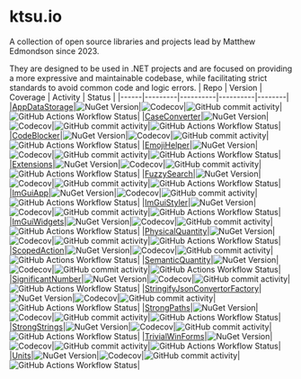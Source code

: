 # ktsu.io

A collection of open source libraries and projects lead by Matthew Edmondson since 2023.

They are designed to be used in .NET projects and are focused on providing a more expressive and maintainable codebase, while facilitating strict standards to avoid common code and logic errors.
| Repo | Version | Coverage | Activity | Status |
|------|---------|----------|----------|--------|
|[AppDataStorage](https://github.com/ktsu-io/AppDataStorage)|![NuGet Version](https://img.shields.io/nuget/v/ktsu.io.AppDataStorage)|![Codecov](https://img.shields.io/codecov/c/github/ktsu-io/AppDataStorage)|![GitHub commit activity](https://img.shields.io/github/commit-activity/m/ktsu-io/AppDataStorage)|![GitHub Actions Workflow Status](https://img.shields.io/github/actions/workflow/status/ktsu-io/AppDataStorage/dotnet.yml)|
|[CaseConverter](https://github.com/ktsu-io/CaseConverter)|![NuGet Version](https://img.shields.io/nuget/v/ktsu.io.CaseConverter)|![Codecov](https://img.shields.io/codecov/c/github/ktsu-io/CaseConverter)|![GitHub commit activity](https://img.shields.io/github/commit-activity/m/ktsu-io/CaseConverter)|![GitHub Actions Workflow Status](https://img.shields.io/github/actions/workflow/status/ktsu-io/CaseConverter/dotnet.yml)|
|[CodeBlocker](https://github.com/ktsu-io/CodeBlocker)|![NuGet Version](https://img.shields.io/nuget/v/ktsu.io.CodeBlocker)|![Codecov](https://img.shields.io/codecov/c/github/ktsu-io/CodeBlocker)|![GitHub commit activity](https://img.shields.io/github/commit-activity/m/ktsu-io/CodeBlocker)|![GitHub Actions Workflow Status](https://img.shields.io/github/actions/workflow/status/ktsu-io/CodeBlocker/dotnet.yml)|
|[EmojiHelper](https://github.com/ktsu-io/EmojiHelper)|![NuGet Version](https://img.shields.io/nuget/v/ktsu.io.EmojiHelper)|![Codecov](https://img.shields.io/codecov/c/github/ktsu-io/EmojiHelper)|![GitHub commit activity](https://img.shields.io/github/commit-activity/m/ktsu-io/EmojiHelper)|![GitHub Actions Workflow Status](https://img.shields.io/github/actions/workflow/status/ktsu-io/EmojiHelper/dotnet.yml)|
|[Extensions](https://github.com/ktsu-io/Extensions)|![NuGet Version](https://img.shields.io/nuget/v/ktsu.io.Extensions)|![Codecov](https://img.shields.io/codecov/c/github/ktsu-io/Extensions)|![GitHub commit activity](https://img.shields.io/github/commit-activity/m/ktsu-io/Extensions)|![GitHub Actions Workflow Status](https://img.shields.io/github/actions/workflow/status/ktsu-io/Extensions/dotnet.yml)|
|[FuzzySearch](https://github.com/ktsu-io/FuzzySearch)|![NuGet Version](https://img.shields.io/nuget/v/ktsu.io.FuzzySearch)|![Codecov](https://img.shields.io/codecov/c/github/ktsu-io/FuzzySearch)|![GitHub commit activity](https://img.shields.io/github/commit-activity/m/ktsu-io/FuzzySearch)|![GitHub Actions Workflow Status](https://img.shields.io/github/actions/workflow/status/ktsu-io/FuzzySearch/dotnet.yml)|
|[ImGuiApp](https://github.com/ktsu-io/ImGuiApp)|![NuGet Version](https://img.shields.io/nuget/v/ktsu.io.ImGuiApp)|![Codecov](https://img.shields.io/codecov/c/github/ktsu-io/ImGuiApp)|![GitHub commit activity](https://img.shields.io/github/commit-activity/m/ktsu-io/ImGuiApp)|![GitHub Actions Workflow Status](https://img.shields.io/github/actions/workflow/status/ktsu-io/ImGuiApp/dotnet.yml)|
|[ImGuiStyler](https://github.com/ktsu-io/ImGuiStyler)|![NuGet Version](https://img.shields.io/nuget/v/ktsu.io.ImGuiStyler)|![Codecov](https://img.shields.io/codecov/c/github/ktsu-io/ImGuiStyler)|![GitHub commit activity](https://img.shields.io/github/commit-activity/m/ktsu-io/ImGuiStyler)|![GitHub Actions Workflow Status](https://img.shields.io/github/actions/workflow/status/ktsu-io/ImGuiStyler/dotnet.yml)|
|[ImGuiWidgets](https://github.com/ktsu-io/ImGuiWidgets)|![NuGet Version](https://img.shields.io/nuget/v/ktsu.io.ImGuiWidgets)|![Codecov](https://img.shields.io/codecov/c/github/ktsu-io/ImGuiWidgets)|![GitHub commit activity](https://img.shields.io/github/commit-activity/m/ktsu-io/ImGuiWidgets)|![GitHub Actions Workflow Status](https://img.shields.io/github/actions/workflow/status/ktsu-io/ImGuiWidgets/dotnet.yml)|
|[PhysicalQuantity](https://github.com/ktsu-io/PhysicalQuantity)|![NuGet Version](https://img.shields.io/nuget/v/ktsu.io.PhysicalQuantity)|![Codecov](https://img.shields.io/codecov/c/github/ktsu-io/PhysicalQuantity)|![GitHub commit activity](https://img.shields.io/github/commit-activity/m/ktsu-io/PhysicalQuantity)|![GitHub Actions Workflow Status](https://img.shields.io/github/actions/workflow/status/ktsu-io/PhysicalQuantity/dotnet.yml)|
|[ScopedAction](https://github.com/ktsu-io/ScopedAction)|![NuGet Version](https://img.shields.io/nuget/v/ktsu.io.ScopedAction)|![Codecov](https://img.shields.io/codecov/c/github/ktsu-io/ScopedAction)|![GitHub commit activity](https://img.shields.io/github/commit-activity/m/ktsu-io/ScopedAction)|![GitHub Actions Workflow Status](https://img.shields.io/github/actions/workflow/status/ktsu-io/ScopedAction/dotnet.yml)|
|[SemanticQuantity](https://github.com/ktsu-io/SemanticQuantity)|![NuGet Version](https://img.shields.io/nuget/v/ktsu.io.SemanticQuantity)|![Codecov](https://img.shields.io/codecov/c/github/ktsu-io/SemanticQuantity)|![GitHub commit activity](https://img.shields.io/github/commit-activity/m/ktsu-io/SemanticQuantity)|![GitHub Actions Workflow Status](https://img.shields.io/github/actions/workflow/status/ktsu-io/SemanticQuantity/dotnet.yml)|
|[SignificantNumber](https://github.com/ktsu-io/SignificantNumber)|![NuGet Version](https://img.shields.io/nuget/v/ktsu.io.SignificantNumber)|![Codecov](https://img.shields.io/codecov/c/github/ktsu-io/SignificantNumber)|![GitHub commit activity](https://img.shields.io/github/commit-activity/m/ktsu-io/SignificantNumber)|![GitHub Actions Workflow Status](https://img.shields.io/github/actions/workflow/status/ktsu-io/SignificantNumber/dotnet.yml)|
|[StringifyJsonConvertorFactory](https://github.com/ktsu-io/StringifyJsonConvertorFactory)|![NuGet Version](https://img.shields.io/nuget/v/ktsu.io.StringifyJsonConvertorFactory)|![Codecov](https://img.shields.io/codecov/c/github/ktsu-io/StringifyJsonConvertorFactory)|![GitHub commit activity](https://img.shields.io/github/commit-activity/m/ktsu-io/StringifyJsonConvertorFactory)|![GitHub Actions Workflow Status](https://img.shields.io/github/actions/workflow/status/ktsu-io/StringifyJsonConvertorFactory/dotnet.yml)|
|[StrongPaths](https://github.com/ktsu-io/StrongPaths)|![NuGet Version](https://img.shields.io/nuget/v/ktsu.io.StrongPaths)|![Codecov](https://img.shields.io/codecov/c/github/ktsu-io/StrongPaths)|![GitHub commit activity](https://img.shields.io/github/commit-activity/m/ktsu-io/StrongPaths)|![GitHub Actions Workflow Status](https://img.shields.io/github/actions/workflow/status/ktsu-io/StrongPaths/dotnet.yml)|
|[StrongStrings](https://github.com/ktsu-io/StrongStrings)|![NuGet Version](https://img.shields.io/nuget/v/ktsu.io.StrongStrings)|![Codecov](https://img.shields.io/codecov/c/github/ktsu-io/StrongStrings)|![GitHub commit activity](https://img.shields.io/github/commit-activity/m/ktsu-io/StrongStrings)|![GitHub Actions Workflow Status](https://img.shields.io/github/actions/workflow/status/ktsu-io/StrongStrings/dotnet.yml)|
|[TrivialWinForms](https://github.com/ktsu-io/TrivialWinForms)|![NuGet Version](https://img.shields.io/nuget/v/ktsu.io.TrivialWinForms)|![Codecov](https://img.shields.io/codecov/c/github/ktsu-io/TrivialWinForms)|![GitHub commit activity](https://img.shields.io/github/commit-activity/m/ktsu-io/TrivialWinForms)|![GitHub Actions Workflow Status](https://img.shields.io/github/actions/workflow/status/ktsu-io/TrivialWinForms/dotnet.yml)|
|[Units](https://github.com/ktsu-io/Units)|![NuGet Version](https://img.shields.io/nuget/v/ktsu.io.Units)|![Codecov](https://img.shields.io/codecov/c/github/ktsu-io/Units)|![GitHub commit activity](https://img.shields.io/github/commit-activity/m/ktsu-io/Units)|![GitHub Actions Workflow Status](https://img.shields.io/github/actions/workflow/status/ktsu-io/Units/dotnet.yml)|
